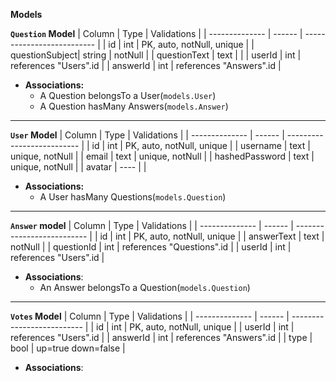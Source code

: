 **Models**

**`Question` Model**
|     Column      |  Type  |     Validations            |
| --------------  | ------ | -------------------------- |
|      id         | int    | PK, auto, notNull, unique  |
|  questionSubject| string |       notNull              | 
|  questionText   |  text  |                            |
|      userId     |  int   |  references "Users".id     |
|    answerId     |  int   |  references "Answers".id   |

- **Associations:**
  - A Question belongsTo a User(`models.User`)
  - A Question hasMany Answers(`models.Answer`)
---------
**`User` Model**
|     Column      |  Type  |      Validations           |
| --------------  | ------ | -------------------------- |
|      id         |  int   |  PK, auto, notNull, unique |
|     username    |  text  |   unique, notNull          | 
|     email       |  text  |   unique, notNull          |
| hashedPassword  |  text  |   unique, notNull          |
|     avatar      |  ----  |                            |
- **Associations:**
  - A User hasMany Questions(`models.Question`)
---------
**`Answer` model**
|     Column      |  Type  |      Validations           |
| --------------  | ------ | -------------------------- |
|      id         |  int   |  PK, auto, notNull, unique |
|    answerText   |  text  |         notNull            | 
|    questionId   |  int   | references "Questions".id  |
|     userId      |  int   | references "Users".id      |
- **Associations**:
  - An Answer belongsTo a Question(`models.Question`)
----------
**`Votes` Model**
|     Column      |  Type  |      Validations           |
| --------------  | ------ | -------------------------- |
|      id         |  int   |  PK, auto, notNull, unique |
|      userId     |  int   | references "Users".id      |
|     answerId    |  int   | references "Answers".id    |
|      type       |  bool  | up=true    down=false      |
- **Associations**:
